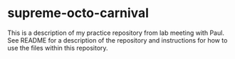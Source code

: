 # supreme-octo-carnival
This is a description of my practice repository from lab meeting with Paul. See README for a description of the repository and instructions for how to use the files within this repository.
